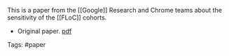 This is a paper from the [[Google]] Research and Chrome teams about the sensitivity of the [[FLoC]] cohorts.

- Original paper. [pdf](https://docs.google.com/a/google.com/viewer?a=v&pid=sites&srcid=Y2hyb21pdW0ub3JnfGRldnxneDo1Mzg4MjYzOWI2MzU2NDgw)

Tags: #paper